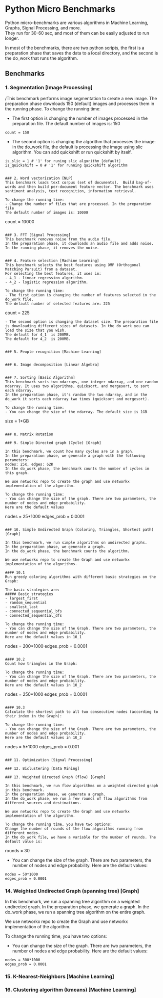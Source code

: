 # Python Micro Benchmarks

Python micro-benchmarks are various algorithms in Machine Learning, Graphs, Signal Processing, and more.  
They run for 30-60 sec, and most of them can be easily adjusted to run longer.

In most of the benchmarks, there are two python scripts, the first is a preparation phase that saves the data to a local directory, and the second is the do_work that runs the algorithm.


## Benchmarks

### 1. Segmentation [Image Processing]
/This benchmark performs image segmentation to create a new image.
The preparation phase downloads 150 (default) images and processes them in the running phase.
To change the running time:
- The first option is changing the number of images processed in the preparation file.
The default number of images is: 150
```
count = 150
```
- The second option is changing the algorithm that processes the image: in the do_work file, the default is processing the image using slic algorithm. You can add quickshift or run quickshift by itself.
```
is_slic = 1 # '1' for runing slic algorithm [default]
is_quickshift = 0 # '1' for running quickshift algorithm


### 2. Word vectorization [NLP]
This benchmark loads text corpus (set of documents).  Build bag-of-words and then build per-document feature vector. The benchmark uses sentiment analysis, text recognition, information retrieval.

To change the running time:
- Change the number of files that are processed. In the preparation file
The default number of images is: 10000
```
count = 10000
```

### 3. FFT [Signal Processing]
This benchmark removes noise from the audio file.
In the preparation phase, it downloads an audio file and adds noise. In the running phase, it removes the noise.


### 4. Feature selection [Machine Learning]
This benchmark selects the best features using OMP (Orthogonal Matching Pursuit) from a dataset.
For selecting the best features, it uses in:
- 4_1 - linear regression algorithm.
- 4_2 - logistic regression algorithm.

To change the running time:
- The first option is changing the number of features selected in the do_work file.
The default number of selected features are: 225
```
count = 225
```
- The second option is changing the dataset size. The preparation file is downloading different sizes of datasets. In the do_work you can load the size that you wish.
The default for 4_1  is 200MB.
The default for 4_2  is 200MB.


### 5. People recognition [Machine Learning]

 
### 6. Image decomposition [Linear Algebra]


### 7. Sorting [Basic Algorithm]
This benchmark sorts two ndarrays, one integer ndarray, and one random ndarray. It uses two algorithms, quicksort, and mergesort, to sort each ndarray.
In the preparation phase, it's random the two ndarray, and in the do_work it sorts each ndarray two times (quicksort and mergesort).

To change the running time:
- You can change the size of the ndarray. The default size is 1GB
```
size = 1*GB
```

### 8. Matrix Rotation

### 9. Simple Directed graph (Cycle) [Graph]

In this benchmark, we count how many cycles are in a graph.
In the preparation phase, we generate a graph with the following parameters:
nodes: 25K, edges: 62K
In the do_work phase, the benchmark counts the number of cycles in this graph.

We use networkx repo to create the graph and use networkx implementation of the algorithm.

To change the running time:
- You can change the size of the graph. There are two parameters, the number of nodes and edge probability.
Here are the default values
```
nodes = 25*1000
edges_prob = 0.0001
```

### 10. Simple Undirected Graph (Coloring, Triangles, Shortest path) [Graph]

In this benchmark, we run simple algorithms on undirected graphs.
In the preparation phase, we generate a graph.
In the do_work phase, the benchmark counts the algorithm.

We use networkx repo to create the Graph and use networkx implementation of the algorithms.

#### 10.1
Run greedy coloring algorithms with different basic strategies on the Graph:

The basic strategies are:
##### Basic strategies
- largest_first
- random_sequential
- smallest_last
- connected_sequential_bfs
- connected_sequential_dfs

To change the running time:
- You can change the size of the Graph. There are two parameters, the number of nodes and edge probability.
Here are the default values in 10_1
```
nodes = 200*1000
edges_prob = 0.0001
```

#### 10.2
Count how triangles in the Graph:

To change the running time:
- You can change the size of the Graph. There are two parameters, the number of nodes and edge probability.
Here are the default values in 10_2
```
nodes = 250*1000
edges_prob = 0.0001
```

#### 10.3
Calculate the shortest path to all two consecutive nodes (according to their index in the Graph):

To change the running time:
- You can change the size of the Graph. There are two parameters, the number of nodes and edge probability.
Here are the default values in 10_3
```
nodes = 5*1000
edges_prob = 0.001
```

### 11. Optimization [Signal Processing]

### 12. Biclustering [Data Mining]

### 13. Weighted Directed Graph (flow) [Graph]

In this benchmark, we run flow algorithms on a weighted directed graph in this benchmark.
In the preparation phase, we generate a graph.
In the do_work phase, we run a few rounds of flow algorithms from different sources and destinations.

We use networkx repo to create the Graph and use networkx implementation of the algorithm.

To change the running time, you have two options:
Change the number of rounds of the flow algorithms running from different nodes.
In the do_work file, we have a variable for the number of rounds. The default value is:
```
rounds = 30

- You can change the size of the graph. There are two parameters, the number of nodes and edge probability.
Here are the default values:
```
nodes = 50*1000
edges_prob = 0.0001
```

### 14. Weighted Undirected Graph (spanning tree) [Graph]

In this benchmark, we run a spanning tree algorithm on a weighted undirected graph.
In the preparation phase, we generate a graph.
In the do_work phase, we run a spanning tree algorithm on the entire graph.

We use networkx repo to create the Graph and use networkx implementation of the algorithm.

To change the running time, you have two options:
- You can change the size of the graph. There are two parameters, the number of nodes and edge probability.
Here are the default values:
```
nodes = 300*1000
edges_prob = 0.0001
```

### 15. K-Nearest-Neighbors [Machine Learning]

### 16. Clustering algorithm (kmeans) [Machine Learning] 	



